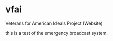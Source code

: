 # vfai
Veterans for American Ideals Project (Website)

this is a test of the emergency broadcast system.
